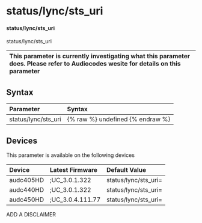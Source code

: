 ﻿---
description: status/lync/sts_uri
search: false
---

# status/lync/sts_uri

#### status/lync/sts_uri

status/lync/sts_uri


| This parameter is currently investigating what this parameter does. Please refer to Audiocodes wesite for details on this parameter | 
| :--- |

## Syntax
| Parameter | Syntax |
| :--- | :--- |
|status/lync/sts_uri | {% raw %} undefined {% endraw %}|

## Devices
This parameter is available on the following devices

| Device | Latest Firmware | Default Value |
|:---|:---|:---|
| audc405HD | ;UC_3.0.1.322 | status/lync/sts_uri= 
| audc440HD | ;UC_3.0.1.322 | status/lync/sts_uri= 
| audc450HD | ;UC_3.0.4.111.77 | status/lync/sts_uri= 

ADD A DISCLAIMER
